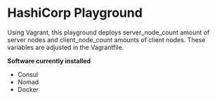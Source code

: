 # HashiCorp Playground

Using Vagrant, this playground deploys server_node_count amount of server nodes and client_node_count amounts of client nodes. These variables are adjusted in the Vagrantfile. 

**Software currently installed**

- Consul
- Nomad
- Docker

